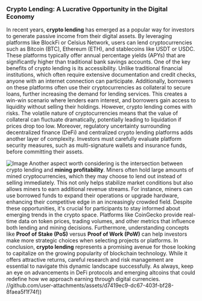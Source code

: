### Crypto Lending: A Lucrative Opportunity in the Digital Economy
In recent years, **crypto lending** has emerged as a popular way for investors to generate passive income from their digital assets. By leveraging platforms like BlockFi or Celsius Network, users can lend cryptocurrencies such as Bitcoin (BTC), Ethereum (ETH), and stablecoins like USDT or USDC. These platforms typically offer annual percentage yields (APYs) that are significantly higher than traditional bank savings accounts.
One of the key benefits of crypto lending is its accessibility. Unlike traditional financial institutions, which often require extensive documentation and credit checks, anyone with an internet connection can participate. Additionally, borrowers on these platforms often use their cryptocurrencies as collateral to secure loans, further increasing the demand for lending services. This creates a win-win scenario where lenders earn interest, and borrowers gain access to liquidity without selling their holdings.
However, crypto lending comes with risks. The volatile nature of cryptocurrencies means that the value of collateral can fluctuate dramatically, potentially leading to liquidation if prices drop too low. Moreover, regulatory uncertainty surrounding decentralized finance (DeFi) and centralized crypto lending platforms adds another layer of complexity. Investors must carefully evaluate platform security measures, such as multi-signature wallets and insurance funds, before committing their assets.

![Image](https://github.com/user-attachments/assets/4a25d116-2220-4385-b08e-f287af8fcbc4)
Another aspect worth considering is the intersection between crypto lending and **mining profitability**. Miners often hold large amounts of mined cryptocurrencies, which they may choose to lend out instead of selling immediately. This not only helps stabilize market conditions but also allows miners to earn additional revenue streams. For instance, miners can use borrowed funds to expand their operations or upgrade hardware, enhancing their competitive edge in an increasingly crowded field.
Despite these opportunities, it's crucial for participants to stay informed about emerging trends in the crypto space. Platforms like CoinGecko provide real-time data on token prices, trading volumes, and other metrics that influence both lending and mining decisions. Furthermore, understanding concepts like **Proof of Stake (PoS)** versus **Proof of Work (PoW)** can help investors make more strategic choices when selecting projects or platforms.
In conclusion, **crypto lending** represents a promising avenue for those looking to capitalize on the growing popularity of blockchain technology. While it offers attractive returns, careful research and risk management are essential to navigate this dynamic landscape successfully. As always, keep an eye on advancements in DeFi protocols and emerging altcoins that could redefine how we approach earning through digital currencies. 
 //github.com/user-attachments/assets/d7419ec9-dc67-403f-bf28-8faea5f1f74f))
